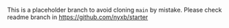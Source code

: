This is a placeholder branch to avoid cloning `main` by mistake. Please check readme branch in https://github.com/nyxb/starter
